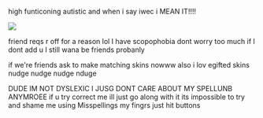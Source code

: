 
high funticoning autistic and when i say iwec i MEAN IT!!!!

![](https://komarev.com/ghpvc/?username=partiesareforlosers&color=cc612d&label=my+lab+subjects) 

friend reqs r off for a reason lol I have scopophobia dont worry too much if I dont add u I still wana be friends probanly

if we're friends ask to make matching skins nowww also i lov egifted skins nudge nudge nudge nduge

DUDE IM NOT DYSLEXIC I JUSG DONT CARE ABOUT MY SPELLUNB ANYMROEE if u try correct me ill just go along with it its impossible to try and shame me using Misspellings my fingrs just hit buttons

